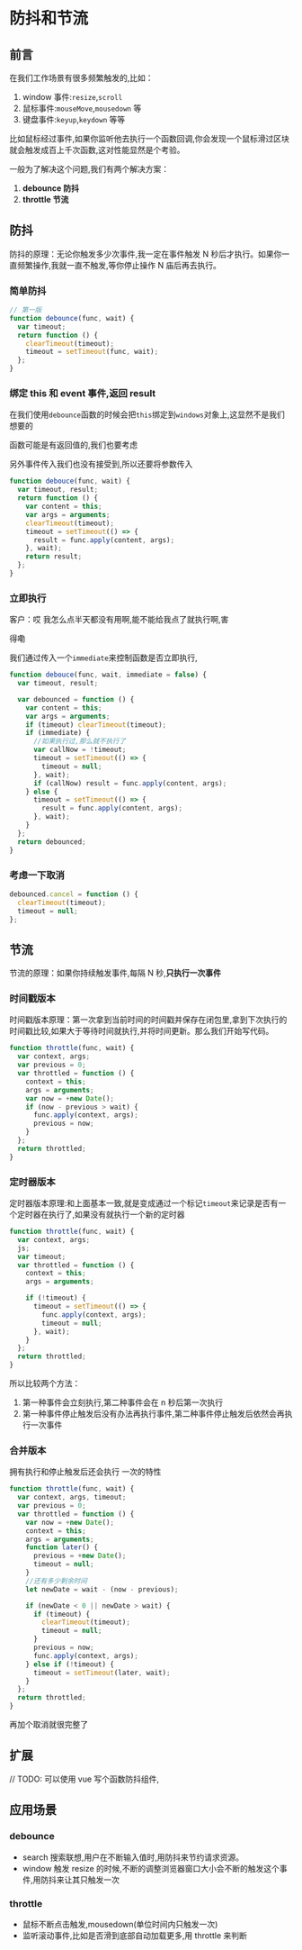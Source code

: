 # 防抖和节流

## 前言

在我们工作场景有很多频繁触发的,比如：

1. window 事件:`resize`,`scroll`
2. 鼠标事件:`mouseMove`,`mousedown` 等
3. 键盘事件:`keyup`,`keydown` 等等

比如鼠标经过事件,如果你监听他去执行一个函数回调,你会发现一个鼠标滑过区块就会触发成百上千次函数,这对性能显然是个考验。

一般为了解决这个问题,我们有两个解决方案：

1. **debounce 防抖**
2. **throttle 节流**

## 防抖

防抖的原理：无论你触发多少次事件,我一定在事件触发 N 秒后才执行。如果你一直频繁操作,我就一直不触发,等你停止操作 N 庙后再去执行。

### 简单防抖

```JavaScript
// 第一版
function debounce(func, wait) {
  var timeout;
  return function () {
    clearTimeout(timeout);
    timeout = setTimeout(func, wait);
  };
}
```

### 绑定 this 和 event 事件,返回 result

在我们使用`debounce`函数的时候会把`this`绑定到`windows`对象上,这显然不是我们想要的

函数可能是有返回值的,我们也要考虑

另外事件传入我们也没有接受到,所以还要将参数传入

```JavaScript
function debouce(func, wait) {
  var timeout, result;
  return function () {
    var content = this;
    var args = arguments;
    clearTimeout(timeout);
    timeout = setTimeout(() => {
      result = func.apply(content, args);
    }, wait);
    return result;
  };
}
```

### 立即执行

客户：哎 我怎么点半天都没有用啊,能不能给我点了就执行啊,害

得嘞

我们通过传入一个`immediate`来控制函数是否立即执行,

```JavaScript
function debouce(func, wait, immediate = false) {
  var timeout, result;

  var debounced = function () {
    var content = this;
    var args = arguments;
    if (timeout) clearTimeout(timeout);
    if (immediate) {
      //如果执行过,那么就不执行了
      var callNow = !timeout;
      timeout = setTimeout(() => {
        timeout = null;
      }, wait);
      if (callNow) result = func.apply(content, args);
    } else {
      timeout = setTimeout(() => {
        result = func.apply(content, args);
      }, wait);
    }
  };
  return debounced;
}
```

### 考虑一下取消

```JavaScript
debounced.cancel = function () {
  clearTimeout(timeout);
  timeout = null;
};
```

## 节流

节流的原理：如果你持续触发事件,每隔 N 秒,**只执行一次事件**

### 时间戳版本

时间戳版本原理：第一次拿到当前时间的时间戳并保存在闭包里,拿到下次执行的时间戳比较,如果大于等待时间就执行,并将时间更新。那么我们开始写代码。

```JavaScript
function throttle(func, wait) {
  var context, args;
  var previous = 0;
  var throttled = function () {
    context = this;
    args = arguments;
    var now = +new Date();
    if (now - previous > wait) {
      func.apply(context, args);
      previous = now;
    }
  };
  return throttled;
}
```

### 定时器版本

定时器版本原理:和上面基本一致,就是变成通过一个标记`timeout`来记录是否有一个定时器在执行了,如果没有就执行一个新的定时器

```JavaScript
function throttle(func, wait) {
  var context, args;
  js;
  var timeout;
  var throttled = function () {
    context = this;
    args = arguments;

    if (!timeout) {
      timeout = setTimeout(() => {
        func.apply(context, args);
        timeout = null;
      }, wait);
    }
  };
  return throttled;
}
```

所以比较两个方法：

1. 第一种事件会立刻执行,第二种事件会在 n 秒后第一次执行
2. 第一种事件停止触发后没有办法再执行事件,第二种事件停止触发后依然会再执行一次事件

### 合并版本

拥有执行和停止触发后还会执行 一次的特性

```JavaScript
function throttle(func, wait) {
  var context, args, timeout;
  var previous = 0;
  var throttled = function () {
    var now = +new Date();
    context = this;
    args = arguments;
    function later() {
      previous = +new Date();
      timeout = null;
    }
    //还有多少剩余时间
    let newDate = wait - (now - previous);

    if (newDate < 0 || newDate > wait) {
      if (timeout) {
        clearTimeout(timeout);
        timeout = null;
      }
      previous = now;
      func.apply(context, args);
    } else if (!timeout) {
      timeout = setTimeout(later, wait);
    }
  };
  return throttled;
}
```

再加个取消就很完整了

## 扩展

// TODO:
可以使用 vue 写个函数防抖组件,

## 应用场景

### debounce

- search 搜索联想,用户在不断输入值时,用防抖来节约请求资源。
- window 触发 resize 的时候,不断的调整浏览器窗口大小会不断的触发这个事件,用防抖来让其只触发一次

### throttle

- 鼠标不断点击触发,mousedown(单位时间内只触发一次)
- 监听滚动事件,比如是否滑到底部自动加载更多,用 throttle 来判断
